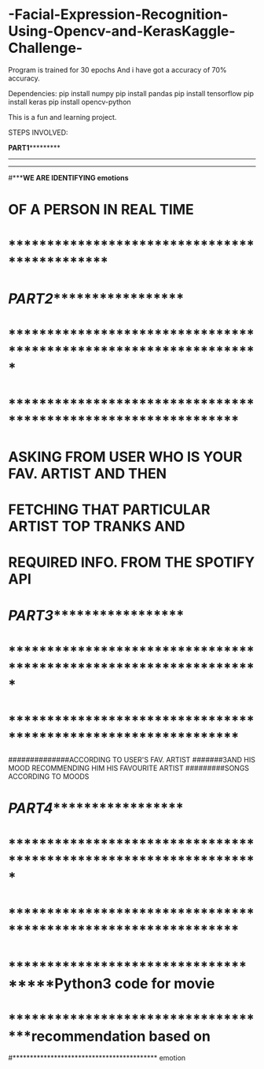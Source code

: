 # -Facial-Expression-Recognition-Using-Opencv-and-KerasKaggle-Challenge-


Program is trained for 30 epochs 
And i have got a accuracy of 70% accuracy.

Dependencies:
pip install numpy 
pip install pandas
pip install tensorflow
pip install keras
pip install opencv-python


This is a fun and learning project.

STEPS INVOLVED:

********************PART1*****************************
***************************************************
*************************************************

#*************WE ARE IDENTIFYING emotions**********
# ************OF A PERSON IN REAL TIME************
# *********************************************


# ***********************PART2****************************************
# *****************************************************************
# **************************************************************


# ASKING FROM USER WHO IS YOUR FAV. ARTIST AND THEN
# FETCHING THAT PARTICULAR ARTIST TOP TRANKS AND 
# REQUIRED INFO. FROM THE SPOTIFY API


# ***********************PART3****************************************
# *****************************************************************
# **************************************************************

##############ACCORDING TO USER'S FAV. ARTIST
#######3AND HIS MOOD RECOMMENDING HIM HIS FAVOURITE ARTIST
#########SONGS ACCORDING TO MOODS


# ***********************PART4****************************************
# *****************************************************************
# **************************************************************


# ************************************Python3 code for movie 
# ***********************************recommendation based on 
#****************************************** emotion 
